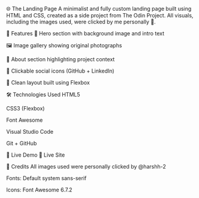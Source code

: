 🌐 The Landing Page
A minimalist and fully custom landing page built using HTML and CSS, created as a side project from The Odin Project.
All visuals, including the images used, were clicked by me personally 📸.

📁 Features
🌌 Hero section with background image and intro text

🖼️ Image gallery showing original photographs

📜 About section highlighting project context

📎 Clickable social icons (GitHub + LinkedIn)

📱 Clean layout built using Flexbox

🛠️ Technologies Used
HTML5

CSS3 (Flexbox)

Font Awesome

Visual Studio Code

Git + GitHub

🚀 Live Demo
📍 Live Site


📸 Credits
All images used were personally clicked by @harshh-2

Fonts: Default system sans-serif

Icons: Font Awesome 6.7.2
